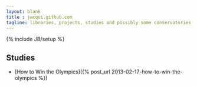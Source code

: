 ```yaml
---
layout: blank
title : jacqui.github.com
tagline: libraries, projects, studies and possibly some conservatories
---
```

{% include JB/setup %}

## Studies

* [How to Win the Olympics]({% post_url 2013-02-17-how-to-win-the-olympics %})



